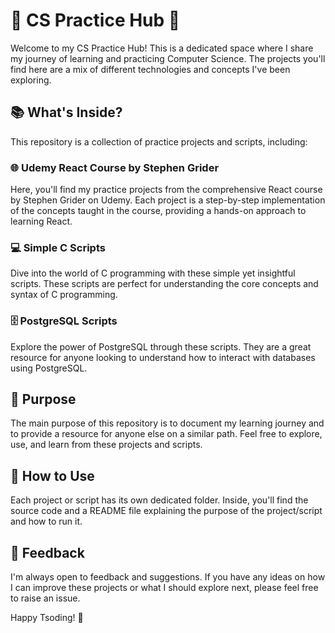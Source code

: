 # 🚀 CS Practice Hub 🚀

Welcome to my CS Practice Hub! This is a dedicated space where I share my journey of learning and practicing Computer Science. The projects you'll find here are a mix of different technologies and concepts I've been exploring.

## 📚 What's Inside?

This repository is a collection of practice projects and scripts, including:

### 🌐 Udemy React Course by Stephen Grider

Here, you'll find my practice projects from the comprehensive React course by Stephen Grider on Udemy. Each project is a step-by-step implementation of the concepts taught in the course, providing a hands-on approach to learning React.

### 💻 Simple C Scripts

Dive into the world of C programming with these simple yet insightful scripts. These scripts are perfect for understanding the core concepts and syntax of C programming.

### 🗄️ PostgreSQL Scripts

Explore the power of PostgreSQL through these scripts. They are a great resource for anyone looking to understand how to interact with databases using PostgreSQL.

## 🎯 Purpose

The main purpose of this repository is to document my learning journey and to provide a resource for anyone else on a similar path. Feel free to explore, use, and learn from these projects and scripts.

## 📖 How to Use

Each project or script has its own dedicated folder. Inside, you'll find the source code and a README file explaining the purpose of the project/script and how to run it.

## 🙏 Feedback

I'm always open to feedback and suggestions. If you have any ideas on how I can improve these projects or what I should explore next, please feel free to raise an issue.

Happy Tsoding! 🎉